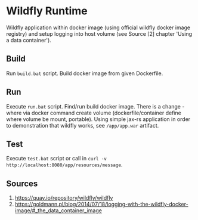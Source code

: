 # Wildfly Runtime
Wildfly application within docker image (using official wildfly docker image registry) and setup logging into host volume (see Source [2] chapter 'Using a data container').

## Build
Run ```build.bat``` script. Build docker image from given Dockerfile.

## Run
Execute ```run.bat``` script. Find/run build docker image. There is a change - where via docker command create volume (dockerfile/container define where volume be mount, portable). Using simple jax-rs application in order to demonstration that wildfly works, see ```/app/app.war``` artifact.

## Test
Execute ```test.bat``` script or call in ```curl -v http://localhost:8080/app/resources/message```.

## Sources
1. https://quay.io/repository/wildfly/wildfly
2. https://goldmann.pl/blog/2014/07/18/logging-with-the-wildfly-docker-image/#_the_data_container_image